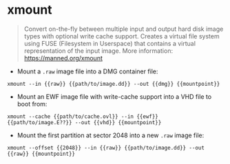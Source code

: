 # xmount

> Convert on-the-fly between multiple input and output hard disk image types with optional write cache support.
> Creates a virtual file system using FUSE (Filesystem in Userspace) that contains a virtual representation of the input image.
> More information: <https://manned.org/xmount>

- Mount a `.raw` image file into a DMG container file:

`xmount --in {{raw}} {{path/to/image.dd}} --out {{dmg}} {{mountpoint}}`

- Mount an EWF image file with write-cache support into a VHD file to boot from:

`xmount --cache {{path/to/cache.ovl}} --in {{ewf}} {{path/to/image.E??}} --out {{vhd}} {{mountpoint}}`

- Mount the first partition at sector 2048 into a new `.raw` image file:

`xmount --offset {{2048}} --in {{raw}} {{path/to/image.dd}} --out {{raw}} {{mountpoint}}`
